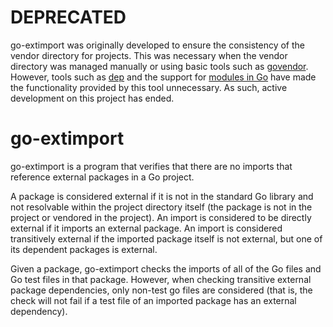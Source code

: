 DEPRECATED
==========
go-extimport was originally developed to ensure the consistency of the vendor directory for projects. This was necessary
when the vendor directory was managed manually or using basic tools such as [govendor](https://github.com/kardianos/govendor).
However, tools such as [dep](https://github.com/golang/dep) and the support for [modules in Go](https://blog.golang.org/using-go-modules) 
have made the functionality provided by this tool unnecessary. As such, active development on this project has ended.

go-extimport
============
go-extimport is a program that verifies that there are no imports that reference external packages in a Go project.

A package is considered external if it is not in the standard Go library and not resolvable within the project directory
itself (the package is not in the project or vendored in the project). An import is considered to be directly external
if it imports an external package. An import is considered transitively external if the imported package itself is not
external, but one of its dependent packages is external.

Given a package, go-extimport checks the imports of all of the Go files and Go test files in that package. However, when
checking transitive external package dependencies, only non-test go files are considered (that is, the check will not
fail if a test file of an imported package has an external dependency).
